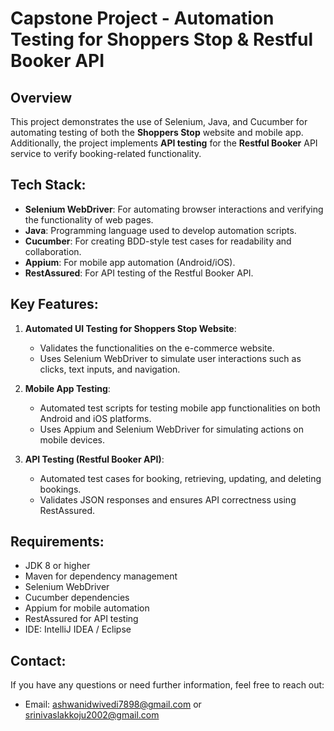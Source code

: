 # Capstone Project - Automation Testing for Shoppers Stop & Restful Booker API

## Overview
This project demonstrates the use of Selenium, Java, and Cucumber for automating testing of both the **Shoppers Stop** website and mobile app. Additionally, the project implements **API testing** for the **Restful Booker** API service to verify booking-related functionality.

## Tech Stack:
- **Selenium WebDriver**: For automating browser interactions and verifying the functionality of web pages.
- **Java**: Programming language used to develop automation scripts.
- **Cucumber**: For creating BDD-style test cases for readability and collaboration.
- **Appium**: For mobile app automation (Android/iOS).
- **RestAssured**: For API testing of the Restful Booker API.
  
## Key Features:
1. **Automated UI Testing for Shoppers Stop Website**: 
   - Validates the functionalities on the e-commerce website.
   - Uses Selenium WebDriver to simulate user interactions such as clicks, text inputs, and navigation.

2. **Mobile App Testing**:
   - Automated test scripts for testing mobile app functionalities on both Android and iOS platforms.
   - Uses Appium and Selenium WebDriver for simulating actions on mobile devices.

3. **API Testing (Restful Booker API)**:
   - Automated test cases for booking, retrieving, updating, and deleting bookings.
   - Validates JSON responses and ensures API correctness using RestAssured.

## Requirements:
- JDK 8 or higher
- Maven for dependency management
- Selenium WebDriver
- Cucumber dependencies
- Appium for mobile automation
- RestAssured for API testing
- IDE: IntelliJ IDEA / Eclipse

## Contact:
If you have any questions or need further information, feel free to reach out:
- Email: ashwanidwivedi7898@gmail.com or srinivaslakkoju2002@gmail.com
